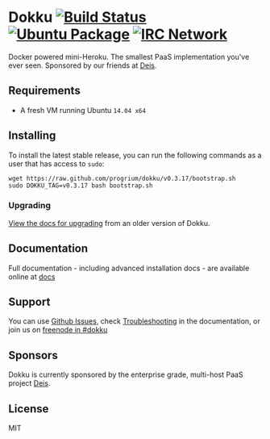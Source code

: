 # Dokku [![Build Status](https://circleci.com/gh/progrium/dokku/tree/master.svg?style=svg&circle-token=eec5b442dda53a4d229911dd97d4214853acc262 "Build Status")](https://circleci.com/gh/progrium/dokku/tree/master) [![Ubuntu Package](https://img.shields.io/badge/package-ubuntu-brightgreen.svg?style=flat-square "Ubuntu Package")](https://packagecloud.io/dokku/dokku) [![IRC Network](https://img.shields.io/badge/irc-freenode-blue.svg "IRC Freenode")](https://webchat.freenode.net/?channels=dokku)

Docker powered mini-Heroku. The smallest PaaS implementation you've ever seen. Sponsored by our friends at [Deis](http://deis.io/).

## Requirements

- A fresh VM running Ubuntu `14.04 x64`

## Installing

To install the latest stable release, you can run the following commands as a user that has access to `sudo`:

    wget https://raw.github.com/progrium/dokku/v0.3.17/bootstrap.sh
    sudo DOKKU_TAG=v0.3.17 bash bootstrap.sh

### Upgrading

[View the docs for upgrading](http://progrium.viewdocs.io/dokku/upgrading) from an older version of Dokku.

## Documentation

Full documentation - including advanced installation docs - are available online at [docs](http://progrium.viewdocs.io/dokku/index)

## Support

You can use [Github Issues](https://github.com/progrium/dokku/issues), check [Troubleshooting](http://progrium.viewdocs.io/dokku/troubleshooting) in the documentation, or join us on [freenode in #dokku](https://webchat.freenode.net/?channels=%23dokku)

## Sponsors

Dokku is currently sponsored by the enterprise grade, multi-host PaaS project [Deis](http://deis.io/).

## License

MIT
